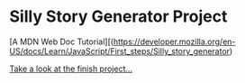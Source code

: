 # **Silly Story Generator Project**

[A MDN Web Doc Tutorial][(https://developer.mozilla.org/en-US/docs/Learn/JavaScript/First_steps/Silly_story_generator)


[Take a look at the finish project...](https://chad-powellv1.github.io/silly-story/)
